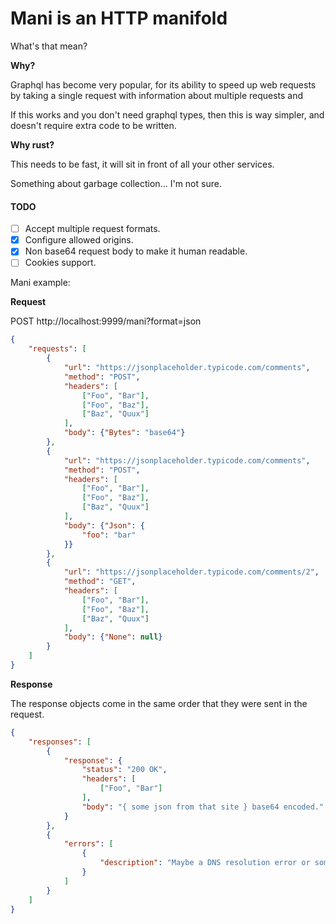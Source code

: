 # Mani is an HTTP manifold

What's that mean?

**Why?**

Graphql has become very popular, for its ability to speed up web requests
by taking a single request with information about multiple requests and

If this works and you don't need graphql types, then this is way simpler,
and doesn't require extra code to be written.


**Why rust?**

This needs to be fast, it will sit in front of all your other services.

Something about garbage collection... I'm not sure.

#### TODO

- [ ] Accept multiple request formats.
- [x] Configure allowed origins.
- [x] Non base64 request body to make it human readable.
- [ ] Cookies support.

Mani example:

**Request**

POST http://localhost:9999/mani?format=json

```json
{
    "requests": [
        {
            "url": "https://jsonplaceholder.typicode.com/comments",
            "method": "POST",
            "headers": [
                ["Foo", "Bar"],
                ["Foo", "Baz"],
                ["Baz", "Quux"]
            ],
            "body": {"Bytes": "base64"}
        },
        {
            "url": "https://jsonplaceholder.typicode.com/comments",
            "method": "POST",
            "headers": [
                ["Foo", "Bar"],
                ["Foo", "Baz"],
                ["Baz", "Quux"]
            ],
            "body": {"Json": {
                "foo": "bar"
            }}
        },
        {
            "url": "https://jsonplaceholder.typicode.com/comments/2",
            "method": "GET",
            "headers": [
                ["Foo", "Bar"],
                ["Foo", "Baz"],
                ["Baz", "Quux"]
            ],
            "body": {"None": null}
        }
    ]
}
```

**Response**

The response objects come in the same order that they were sent in the request.

```json
{
    "responses": [
        {
            "response": {
                "status": "200 OK",
                "headers": [
                    ["Foo", "Bar"]
                ],
                "body": "{ some json from that site } base64 encoded."
            }
        },
        {
            "errors": [
                {
                    "description": "Maybe a DNS resolution error or something?"
                }
            ]
        }
    ]
}
```
